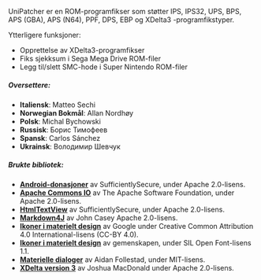 UniPatcher er en ROM-programfikser som støtter IPS, IPS32, UPS, BPS, APS (GBA), APS (N64), PPF, DPS, EBP og XDelta3 -programfikstyper.

Ytterligere funksjoner:

- Opprettelse av XDelta3-programfikser
- Fiks sjekksum i Sega Mega Drive ROM-filer
- Legg til/slett SMC-hode i Super Nintendo ROM-filer

##### Oversettere:

- **Italiensk**: Matteo Sechi
- **Norwegian Bokmål**: Allan Nordhøy
- **Polsk**: Michal Bychowski
- **Russisk**: Борис Тимофеев
- **Spansk**: Carlos Sánchez
- **Ukrainsk**: Володимир Шевчук

##### Brukte bibliotek:

- [**Android-donasjoner**](https://github.com/SufficientlySecure/donations) av SufficientlySecure, under Apache 2.0-lisens.
- [**Apache Commons IO**](https://commons.apache.org/proper/commons-io/) av The Apache Software Foundation, under Apache 2.0-lisens.
- [**HtmlTextView**](https://github.com/SufficientlySecure/html-textview) av SufficientlySecure, under Apache 2.0-lisens.
- [**Markdown4J**](https://github.com/jdcasey/markdown4j) av John Casey Apache 2.0-lisens.
- [**Ikoner i materielt design**](https://github.com/google/material-design-icons) av Google under Creative Common Attribution 4.0 International-lisens (CC-BY 4.0).
- [**Ikoner i materielt design**](https://materialdesignicons.com) av gemenskapen, under SIL Open Font-lisens 1.1.
- [**Materielle dialoger**](https://github.com/afollestad/material-dialogs) av Aidan Follestad, under MIT-lisens.
- [**XDelta version 3**](https://github.com/jmacd/xdelta) av Joshua MacDonald under Apache 2.0-lisens.